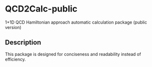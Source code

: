 # QCD2Calc-public

1+1D QCD Hamiltonian approach automatic calculation package (public version)

## Description

This package is designed for conciseness and readability instead of efficiency. 
